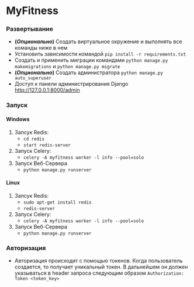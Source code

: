 # MyFitness

### Развертывание

- **(_Опционально_)** Создать виртуальное окружение и выполнять все команды ниже в нем
- Установить зависимости командой `pip install -r requirements.txt`
- Создать и применить миграции командами `python manage.py makemigrations` и `python manage.py migrate`
- **(_Опционально_)** Создать администратора `python manage.py auto_superuser`
- Доступ к панели администрирования Django http://127.0.0.1:8000/admin

### Запуск

#### Windows

   1) Запсук Redis:
      - `cd redis`
      - `start redis-server`
   2) Запуск Celery:
      - `celery -A myfitness worker -l info --pool=solo`
   3) Запуск Веб-Сервера
      - `python manage.py runserver`

#### Linux

   1) Запсук Redis:
      - `sudo apt-get install redis`
      - `redis-server`
   2) Запуск Celery:
      - `celery -A myfitness worker -l info --pool=solo`
   3) Запуск Веб-Сервера
      - `python manage.py runserver`


### Авторизация
- Авторизация происходит с помощью токенов. Когда пользователь создается, то получает уникальный токен. В дальнейшем он
должен указываться в header запроса следующим образом `Authorization: Token <token_key>`